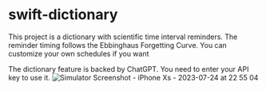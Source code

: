 # swift-dictionary
This project is a dictionary with scientific time interval reminders. 
The reminder timing follows the Ebbinghaus Forgetting Curve. You can customize your own schedules if you want

The dictionary feature is backed by ChatGPT. You need to enter your API key to use it.
![Simulator Screenshot - iPhone Xs - 2023-07-24 at 22 55 04](https://github.com/xloc/swift-dictionary/assets/32350072/59ccc5d9-fc39-4d2f-9cf1-cc39a56787e5)

